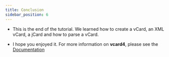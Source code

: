 ```yaml
---
title: Conclusion
sidebar_position: 6
---
```


* This is the end of the tutorial. We learned how to create a vCard, an XML vCard, a jCard and how to parse a vCard.

* I hope you enjoyed it. For more information on __vcard4__, please see the [Documentation](/documentation/intro)
